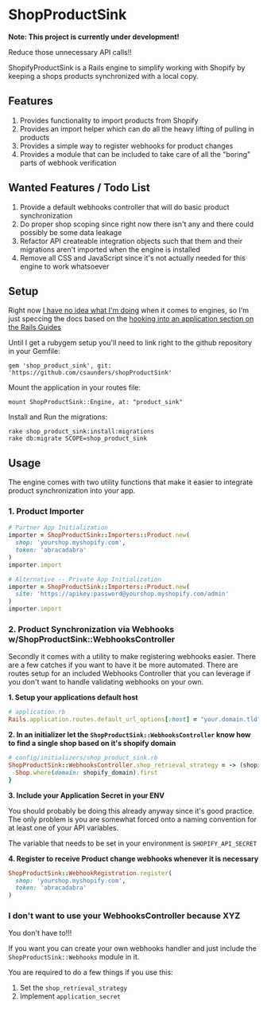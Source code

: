 # ShopProductSink

**Note: This project is currently under development!**

Reduce those unnecessary API calls!!

ShopifyProductSink is a Rails engine to simplify working with
Shopify by keeping a shops products synchronized with a local copy.

## Features

1. Provides functionality to import products from Shopify
2. Provides an import helper which can do all the heavy lifting of pulling in products
3. Provides a simple way to register webhooks for product changes
4. Provides a module that can be included to take care of all the "boring" parts of webhook verification

## Wanted Features / Todo List

1. Provide a default webhooks controller that will do basic product synchronization
2. Do proper shop scoping since right now there isn't any and there could possibly be some data leakage
3. Refactor API createable integration objects such that them and their migrations aren't imported when the engine is installed
4. Remove all CSS and JavaScript since it's not actually needed for this engine to work whatsoever

## Setup

Right now [I have no idea what I'm doing](https://i.chzbgr.com/maxW500/5836571648/hD263FFD6/) when it comes to engines,
so I'm just speccing the docs based on the [hooking into an application section on the Rails Guides](http://edgeguides.rubyonrails.org/engines.html#hooking-into-an-application)

Until I get a rubygem setup you'll need to link right to the github repository in your
Gemfile:

```
gem 'shop_product_sink', git: 'https://github.com/csaunders/shopProductSink'
```

Mount the application in your routes file:

```
mount ShopProductSink::Engine, at: "product_sink"
```

Install and Run the migrations:

```
rake shop_product_sink:install:migrations
rake db:migrate SCOPE=shop_product_sink
```

## Usage

The engine comes with two utility functions that make it easier to integrate
product synchronization into your app.

### 1. Product Importer

```ruby
# Partner App Initialization
importer = ShopProductSink::Importers::Product.new(
  shop: 'yourshop.myshopify.com',
  token: 'abracadabra'
)
importer.import

# Alternative -- Private App Initialization
importer = ShopProductSink::Importers::Product.new(
  site: 'https://apikey:password@yourshop.myshopify.com/admin'
)
importer.import
```

### 2. Product Synchronization via Webhooks w/ShopProductSink::WebhooksController

Secondly it comes with a utility to make registering webhooks easier. There are a few catches if you want to have
it be more automated. There are routes setup for an included Webhooks Controller that you can leverage if you don't
want to handle validating webhooks on your own.

**1. Setup your applications default host**

```ruby
# application.rb
Rails.application.routes.default_url_options[:host] = "your.domain.tld"
```

**2. In an initializer let the `ShopProductSink::WebhooksController` know how to find
a single shop based on it's shopify domain**

```ruby
# config/initializers/shop_product_sink.rb
ShopProductSink::WebhooksController.shop_retrieval_strategy = -> (shopify_domain) {
  Shop.where(domain: shopify_domain).first
}
```

**3. Include your Application Secret in your ENV**

You should probably be doing this already anyway since it's good practice. The only problem
is you are somewhat forced onto a naming convention for at least one of your API variables.

The variable that needs to be set in your environment is `SHOPIFY_API_SECRET`

**4. Register to receive Product change webhooks whenever it is necessary**

```ruby
ShopProductSink::WebhookRegistration.register(
  shop: 'yourshop.myshopify.com',
  token: 'abracadabra'
)
```

### I don't want to use your WebhooksController because XYZ

You don't have to!!!

If you want you can create your own webhooks handler and just include the `ShopProductSink::Webhooks` module in it.

You are required to do a few things if you use this:

1. Set the `shop_retrieval_strategy`
2. Implement `application_secret`
